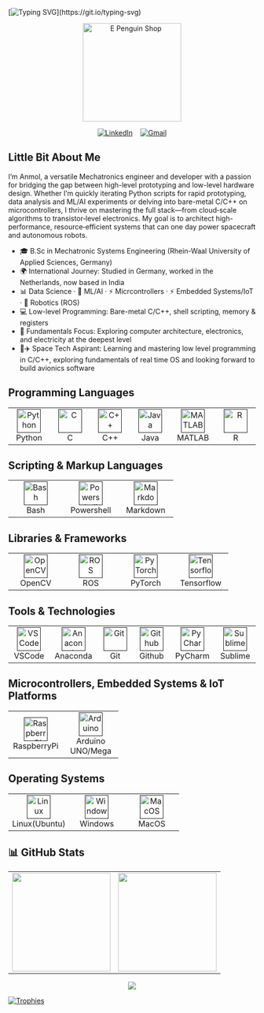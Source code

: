 [![Typing SVG](https://readme-typing-svg.demolab.com?font=Borel&size=26&pause=1000&width=1250&height=80&lines=Hello%2C+There!+Hello%2C+World!%F0%9F%91%8B;I'm+Anmol%2C+n+welcome+to+my+github+profile!;I'm+a+Mechatronic+Systems+Engineer!;From+bits+and+bytes+to+bots+and+brains+%E2%80%94+I+chase+what+makes+machines+tick+and+think!;%F0%9F%9A%80+Turning+curiosity+into+code+%E2%80%94+building+smart+systems+where+hardware+meets+intelligence!)](https://git.io/typing-svg)


<p align="center">
 <img src="https://c.tenor.com/Z_Z9gYlFDc0AAAAC/hello-penguin.gif" alt="E Penguin Shop" style="margin: 0px 15%;text-align:center;width:200px;"/>
</p>

<div align="center">

[![LinkedIn](https://skillicons.dev/icons?i=linkedin&s=35)](https://www.linkedin.com/in/anmol-singh-0b60b31b4/)
&nbsp;&nbsp;
[![Gmail](https://skillicons.dev/icons?i=gmail&s=35)](mailto:anmol280399@gmail.com)

</div>

## Little Bit About Me
I’m Anmol, a versatile Mechatronics engineer and developer with a passion for bridging the gap between high-level prototyping and low-level hardware design. Whether I’m quickly iterating Python scripts for rapid prototyping, data analysis and ML/AI experiments or delving into bare-metal C/C++ on microcontrollers, I thrive on mastering the full stack—from cloud‑scale algorithms to transistor‑level electronics. My goal is to architect high-performance, resource‑efficient systems that can one day power spacecraft and autonomous robots.

- 🎓 B.Sc in Mechatronic Systems Engineering (Rhein-Waal University of Applied Sciences, Germany)
- 🌍 International Journey: Studied in Germany, worked in the Netherlands, now based in India
- 📊 Data Science · 🤖 ML/AI · ⚡ Micrcontrollers · ⚡ Embedded Systems/IoT · 🤖 Robotics (ROS)
- 💻 Low-level Programming: Bare-metal C/C++, shell scripting, memory & registers
- 🔌 Fundamentals Focus: Exploring computer architecture, electronics, and electricity at the deepest level
- 🚀✈️ Space Tech Aspirant: Learning and mastering low level programming in C/C++, exploring fundamentals of real time OS and looking forward to build avionics software

## Programming Languages

<table>
  <tr>
    <td align="center" width="96">
      <a href = "">
        <img src="https://skillicons.dev/icons?i=python" width="48" height="48" alt="Python" />
      </a>
      <br>Python
    </td>
    <td align="center" width="96">
      <a href = "">
        <img src="https://skillicons.dev/icons?i=c" width="48" height="48" alt="C" />
      </a>
      <br>C
    </td>
    </td>
    <td align="center" width="96">
      <a href = "">
        <img src="https://skillicons.dev/icons?i=cpp" width="48" height="48" alt="C++" />
      </a>
      <br>C++
    </td>
    </td>
    <td align="center" width="96">
      <a href = "">
        <img src="https://skillicons.dev/icons?i=java" width="48" height="48" alt="Java" />
      </a>
      <br>Java
    </td>
    </td>
    <td align="center" width="96">
      <a href = "">
        <img src="https://skillicons.dev/icons?i=matlab" width="48" height="48" alt="MATLAB" />
      </a>
      <br>MATLAB
    </td>
    <td align="center" width="96">
      <a href = "">
        <img src="https://skillicons.dev/icons?i=r" width="48" height="48" alt="R" />
      </a>
      <br>R
    </td>
  </tr>
</table>

## Scripting & Markup Languages

<table>
  <tr>
    <td align="center" width="96">
      <a href = "">
        <img src="https://skillicons.dev/icons?i=bash" width="48" height="48" alt="Bash" />
      </a>
      <br>Bash
    </td>
    <td align="center" width="96">
      <a href = "">
        <img src="https://skillicons.dev/icons?i=powershell" width="48" height="48" alt="Powershell" />
      </a>
      <br>Powershell
    </td>
    <td align="center" width="96">
      <a href = "">
        <img src="https://skillicons.dev/icons?i=md" width="48" height="48" alt="Markdown" />
      </a>
      <br>Markdown
    </td>
  </tr>
</table>


## Libraries & Frameworks

<table>
  <tr>
    <td align="center" width="96">
      <a href = "">
        <img src="https://skillicons.dev/icons?i=opencv" width="48" height="48" alt="OpenCV" />
      </a>
      <br>OpenCV
    </td>
    <td align="center" width="96">
      <a href = "">
        <img src="https://skillicons.dev/icons?i=ros" width="48" height="48" alt="ROS" />
      </a>
      <br>ROS
    </td>
    <td align="center" width="96">
      <a href = "">
        <img src="https://skillicons.dev/icons?i=pytorch" width="48" height="48" alt="PyTorch" />
      </a>
      <br>PyTorch
    </td>
    <td align="center" width="96">
      <a href = "">
        <img src="https://skillicons.dev/icons?i=tensorflow" width="48" height="48" alt="Tensorflow" />
      </a>
      <br>Tensorflow
    </td>
  </tr>
</table>

## Tools & Technologies

<table>
  <tr>
    <td align="center" width="96">
      <a href = "">
        <img src="https://skillicons.dev/icons?i=vscode" width="48" height="48" alt="VSCode" />
      </a>
      <br>VSCode
    </td>
    <td align="center" width="96">
      <a href = "">
        <img src="https://skillicons.dev/icons?i=anaconda" width="48" height="48" alt="Anaconda" />
      </a>
      <br>Anaconda
    </td>
    <td align="center" width="96">
      <a href = "">
        <img src="https://skillicons.dev/icons?i=git" width="48" height="48" alt="Git" />
      </a>
      <br>Git
    </td>
    <td align="center" width="96">
      <a href = "">
        <img src="https://skillicons.dev/icons?i=github" width="48" height="48" alt="Github" />
      </a>
      <br>Github
    </td>
    <td align="center" width="96">
      <a href = "">
        <img src="https://skillicons.dev/icons?i=pycharm" width="48" height="48" alt="PyCharm" />
      </a>
      <br>PyCharm
    </td>
    <td align="center" width="96">
      <a href = "">
        <img src="https://skillicons.dev/icons?i=sublime" width="48" height="48" alt="Sublime" />
      </a>
      <br>Sublime
    </td>
  </tr>
</table>

## Microcontrollers, Embedded Systems & IoT Platforms

<table>
  <tr>
    <td align="center" width="96">
      <a href = "">
        <img src="https://skillicons.dev/icons?i=raspberrypi" width="48" height="48" alt="RaspberryPi" />
      </a>
      <br>RaspberryPi
    </td>
    <td align="center" width="96">
      <a href = "">
        <img src="https://skillicons.dev/icons?i=arduino" width="48" height="48" alt="Arduino" />
      </a>
      <br>Arduino UNO/Mega
    </td>
  </tr>
</table>

## Operating Systems

<table>
  <tr>
    <td align="center" width="96">
      <a href = "">
        <img src="https://skillicons.dev/icons?i=linux" width="48" height="48" alt="Linux" />
      </a>
      <br>Linux(Ubuntu)
    </td>
    <td align="center" width="96">
      <a href = "">
        <img src="https://skillicons.dev/icons?i=windows" width="48" height="48" alt="Windows" />
      </a>
      <br>Windows
    </td>
    <td align="center" width="96">
      <a href = "">
        <img src="https://skillicons.dev/icons?i=apple" width="48" height="48" alt="MacOS" />
      </a>
      <br>MacOS
    </td>
  </tr>
</table>


## 📊 GitHub Stats

<table>
  <tr>
    <td>
      <img src="https://github-readme-stats.vercel.app/api?username=28anmol&show_icons=true&count_private=true&theme=github_dark" height="200"/>
    </td>
    <td>
      <img src="https://streak-stats.demolab.com?user=28anmol&theme=dark&date_format=M%20j%5B%2C%20Y%5D" height="200"/>
    </td>
  </tr>
</table>
 
<div align="center">
  <img src="https://github-readme-stats.vercel.app/api/top-langs/?username=28anmol&layout=compact&theme=github_dark" />
</div>

[![Trophies](https://github-profile-trophy.vercel.app/?username=28anmol&theme=darkhub)](https://github.com/ryo-ma/github-profile-trophy)

